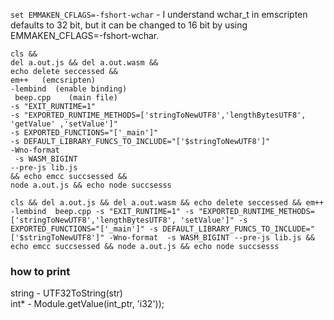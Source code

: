 `set EMMAKEN_CFLAGS=-fshort-wchar` - I understand wchar_t in emscripten defaults to 32 bit, but it can be changed to 16 bit by using EMMAKEN_CFLAGS=-fshort-wchar. 

```
cls &&
del a.out.js && del a.out.wasm &&
echo delete seccessed &&
em++   (emcsripten)
-lembind  (enable binding)
 beep.cpp    (main file)
-s "EXIT_RUNTIME=1"   
-s "EXPORTED_RUNTIME_METHODS=['stringToNewUTF8','lengthBytesUTF8', 'getValue' ,'setValue']"
-s EXPORTED_FUNCTIONS="['_main']"
-s DEFAULT_LIBRARY_FUNCS_TO_INCLUDE="['$stringToNewUTF8']"
-Wno-format
 -s WASM_BIGINT
--pre-js lib.js
&& echo emcc succsessed &&
node a.out.js && echo node succsesss
```
`cls && del a.out.js && del a.out.wasm && echo delete seccessed && em++ -lembind  beep.cpp -s "EXIT_RUNTIME=1" -s "EXPORTED_RUNTIME_METHODS=['stringToNewUTF8','lengthBytesUTF8', 'setValue']" -s EXPORTED_FUNCTIONS="['_main']" -s DEFAULT_LIBRARY_FUNCS_TO_INCLUDE="['$stringToNewUTF8']" -Wno-format  -s WASM_BIGINT --pre-js lib.js && echo emcc succsessed && node a.out.js && echo node succsesss `




### how to print 
string - UTF32ToString(str) \
int* - Module.getValue(int_ptr, 'i32'));
